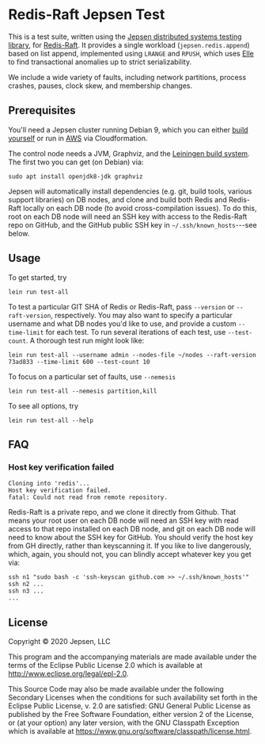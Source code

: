 # Redis-Raft Jepsen Test

This is a test suite, written using the [Jepsen distributed systems testing
library](https://jepsen.io), for
[Redis-Raft](https://github.com/RedisLabs/redisraft). It provides a single
workload (`jepsen.redis.append`) based on list append, implemented using
`LRANGE` and `RPUSH`, which uses [Elle](https://github.com/jepsen-io/elle) to find transactional anomalies up to strict serializability.

We include a wide variety of faults, including network partitions, process crashes, pauses, clock skew, and membership changes.

## Prerequisites

You'll need a Jepsen cluster running Debian 9, which you can either [build
yourself](https://github.com/jepsen-io/jepsen#setting-up-a-jepsen-environment)
or run in
[AWS](https://aws.amazon.com/marketplace/pp/B01LZ7Y7U0?qid=1486758124485&sr=0-1&ref_=srh_res_product_title)
via Cloudformation.

The control node needs a JVM, Graphviz, and the [Leiningen
build system](https://github.com/technomancy/leiningen#installation). The first
two you can get (on Debian) via:

```
sudo apt install openjdk8-jdk graphviz
```

Jepsen will automatically install dependencies (e.g. git, build tools, various
support libraries) on DB nodes, and clone and build both Redis and Redis-Raft
locally on each DB node (to avoid cross-compilation issues). To do this, root
on each DB node will need an SSH key with access to the Redis-Raft repo on
GitHub, and the GitHub public SSH key in `~/.ssh/known_hosts`---see below.

## Usage

To get started, try

```
lein run test-all
```

To test a particular GIT SHA of Redis or Redis-Raft, pass `--version` or
`--raft-version`, respectively. You may also want to specify a particular
username and what DB nodes you'd like to use, and provide a custom
`--time-limit` for each test. To run several iterations of each test, use
`--test-count`. A thorough test run might look like:

```
lein run test-all --username admin --nodes-file ~/nodes --raft-version 73ad833 --time-limit 600 --test-count 10
```

To focus on a particular set of faults, use `--nemesis`

```
lein run test-all --nemesis partition,kill
```

To see all options, try

```
lein run test-all --help
```

## FAQ

### Host key verification failed

```
Cloning into 'redis'...
Host key verification failed.
fatal: Could not read from remote repository.
```

Redis-Raft is a private repo, and we clone it directly from Github. That means
your root user on each DB node will need an SSH key with read access to that
repo installed on each DB node, and git on each DB node will need to know about
the SSH key for GitHub. You should verify the host key from GH directly, rather
than keyscanning it. If you like to live dangerously, which, again, you should
not, you can blindly accept whatever key you get via:

```
ssh n1 "sudo bash -c 'ssh-keyscan github.com >> ~/.ssh/known_hosts'"
ssh n2 ...
ssh n3 ...
...
```

## License

Copyright © 2020 Jepsen, LLC

This program and the accompanying materials are made available under the
terms of the Eclipse Public License 2.0 which is available at
http://www.eclipse.org/legal/epl-2.0.

This Source Code may also be made available under the following Secondary
Licenses when the conditions for such availability set forth in the Eclipse
Public License, v. 2.0 are satisfied: GNU General Public License as published by
the Free Software Foundation, either version 2 of the License, or (at your
option) any later version, with the GNU Classpath Exception which is available
at https://www.gnu.org/software/classpath/license.html.
